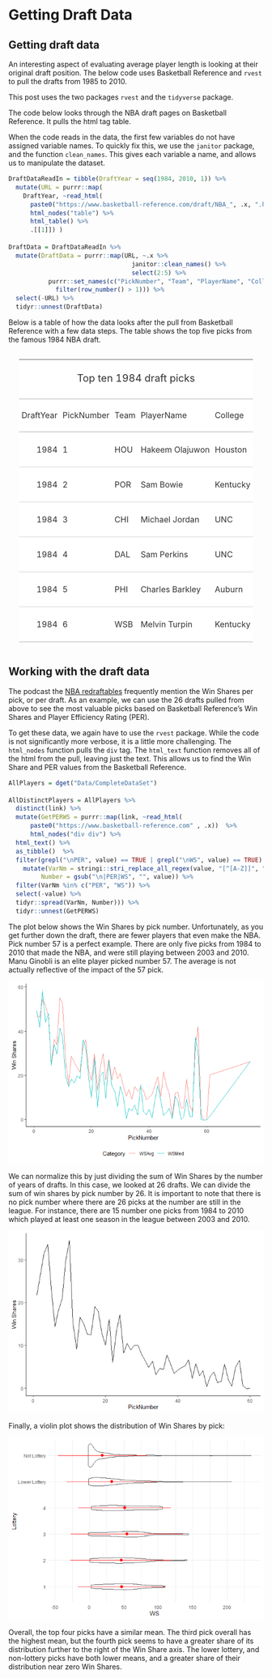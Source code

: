 Getting Draft Data
================

## Getting draft data

An interesting aspect of evaluating average player length is looking at
their original draft position. The below code uses Basketball Reference
and `rvest` to pull the drafts from 1985 to 2010.

This post uses the two packages `rvest` and the `tidyverse` package.

The code below looks through the NBA draft pages on Basketball
Reference. It pulls the html tag table.

When the code reads in the data, the first few variables do not have
assigned variable names. To quickly fix this, we use the `janitor`
package, and the function `clean_names`. This gives each variable a
name, and allows us to manipulate the dataset.

``` r
DraftDataReadIn = tibble(DraftYear = seq(1984, 2010, 1)) %>% 
  mutate(URL = purrr::map(
    DraftYear, ~read_html( 
      paste0("https://www.basketball-reference.com/draft/NBA_", .x, ".html")) %>% 
      html_nodes("table") %>% 
      html_table() %>% 
      .[[1]]) )

DraftData = DraftDataReadIn %>% 
  mutate(DraftData = purrr::map(URL, ~.x %>% 
                                  janitor::clean_names() %>% 
                                  select(2:5) %>% 
           purrr::set_names(c("PickNumber", "Team", "PlayerName", "College")) %>% 
             filter(row_number() > 1))) %>%
  select(-URL) %>% 
  tidyr::unnest(DraftData)
```

Below is a table of how the data looks after the pull from Basketball
Reference with a few data steps. The table shows the top five picks from
the famous 1984 NBA draft.

<!--html_preserve-->

<style>html {
  font-family: -apple-system, BlinkMacSystemFont, 'Segoe UI', Roboto, Oxygen, Ubuntu, Cantarell, 'Helvetica Neue', 'Fira Sans', 'Droid Sans', Arial, sans-serif;
}

#nqvufmriio .gt_table {
  display: table;
  border-collapse: collapse;
  margin-left: auto;
  margin-right: auto;
  color: #333333;
  font-size: 16px;
  background-color: #FFFFFF;
  width: auto;
  border-top-style: solid;
  border-top-width: 2px;
  border-top-color: #A8A8A8;
  border-right-style: none;
  border-right-width: 2px;
  border-right-color: #D3D3D3;
  border-bottom-style: solid;
  border-bottom-width: 2px;
  border-bottom-color: #A8A8A8;
  border-left-style: none;
  border-left-width: 2px;
  border-left-color: #D3D3D3;
}

#nqvufmriio .gt_heading {
  background-color: #FFFFFF;
  text-align: center;
  border-bottom-color: #FFFFFF;
  border-left-style: none;
  border-left-width: 1px;
  border-left-color: #D3D3D3;
  border-right-style: none;
  border-right-width: 1px;
  border-right-color: #D3D3D3;
}

#nqvufmriio .gt_title {
  color: #333333;
  font-size: 125%;
  font-weight: initial;
  padding-top: 4px;
  padding-bottom: 4px;
  border-bottom-color: #FFFFFF;
  border-bottom-width: 0;
}

#nqvufmriio .gt_subtitle {
  color: #333333;
  font-size: 85%;
  font-weight: initial;
  padding-top: 0;
  padding-bottom: 4px;
  border-top-color: #FFFFFF;
  border-top-width: 0;
}

#nqvufmriio .gt_bottom_border {
  border-bottom-style: solid;
  border-bottom-width: 2px;
  border-bottom-color: #D3D3D3;
}

#nqvufmriio .gt_col_headings {
  border-top-style: solid;
  border-top-width: 2px;
  border-top-color: #D3D3D3;
  border-bottom-style: solid;
  border-bottom-width: 2px;
  border-bottom-color: #D3D3D3;
  border-left-style: none;
  border-left-width: 1px;
  border-left-color: #D3D3D3;
  border-right-style: none;
  border-right-width: 1px;
  border-right-color: #D3D3D3;
}

#nqvufmriio .gt_col_heading {
  color: #333333;
  background-color: #FFFFFF;
  font-size: 100%;
  font-weight: normal;
  text-transform: inherit;
  border-left-style: none;
  border-left-width: 1px;
  border-left-color: #D3D3D3;
  border-right-style: none;
  border-right-width: 1px;
  border-right-color: #D3D3D3;
  vertical-align: bottom;
  padding-top: 5px;
  padding-bottom: 6px;
  padding-left: 5px;
  padding-right: 5px;
  overflow-x: hidden;
}

#nqvufmriio .gt_column_spanner_outer {
  color: #333333;
  background-color: #FFFFFF;
  font-size: 100%;
  font-weight: normal;
  text-transform: inherit;
  padding-top: 0;
  padding-bottom: 0;
  padding-left: 4px;
  padding-right: 4px;
}

#nqvufmriio .gt_column_spanner_outer:first-child {
  padding-left: 0;
}

#nqvufmriio .gt_column_spanner_outer:last-child {
  padding-right: 0;
}

#nqvufmriio .gt_column_spanner {
  border-bottom-style: solid;
  border-bottom-width: 2px;
  border-bottom-color: #D3D3D3;
  vertical-align: bottom;
  padding-top: 5px;
  padding-bottom: 6px;
  overflow-x: hidden;
  display: inline-block;
  width: 100%;
}

#nqvufmriio .gt_group_heading {
  padding: 8px;
  color: #333333;
  background-color: #FFFFFF;
  font-size: 100%;
  font-weight: initial;
  text-transform: inherit;
  border-top-style: solid;
  border-top-width: 2px;
  border-top-color: #D3D3D3;
  border-bottom-style: solid;
  border-bottom-width: 2px;
  border-bottom-color: #D3D3D3;
  border-left-style: none;
  border-left-width: 1px;
  border-left-color: #D3D3D3;
  border-right-style: none;
  border-right-width: 1px;
  border-right-color: #D3D3D3;
  vertical-align: middle;
}

#nqvufmriio .gt_empty_group_heading {
  padding: 0.5px;
  color: #333333;
  background-color: #FFFFFF;
  font-size: 100%;
  font-weight: initial;
  border-top-style: solid;
  border-top-width: 2px;
  border-top-color: #D3D3D3;
  border-bottom-style: solid;
  border-bottom-width: 2px;
  border-bottom-color: #D3D3D3;
  vertical-align: middle;
}

#nqvufmriio .gt_striped {
  background-color: rgba(128, 128, 128, 0.05);
}

#nqvufmriio .gt_from_md > :first-child {
  margin-top: 0;
}

#nqvufmriio .gt_from_md > :last-child {
  margin-bottom: 0;
}

#nqvufmriio .gt_row {
  padding-top: 8px;
  padding-bottom: 8px;
  padding-left: 5px;
  padding-right: 5px;
  margin: 10px;
  border-top-style: solid;
  border-top-width: 1px;
  border-top-color: #D3D3D3;
  border-left-style: none;
  border-left-width: 1px;
  border-left-color: #D3D3D3;
  border-right-style: none;
  border-right-width: 1px;
  border-right-color: #D3D3D3;
  vertical-align: middle;
  overflow-x: hidden;
}

#nqvufmriio .gt_stub {
  color: #333333;
  background-color: #FFFFFF;
  font-size: 100%;
  font-weight: initial;
  text-transform: inherit;
  border-right-style: solid;
  border-right-width: 2px;
  border-right-color: #D3D3D3;
  padding-left: 12px;
}

#nqvufmriio .gt_summary_row {
  color: #333333;
  background-color: #FFFFFF;
  text-transform: inherit;
  padding-top: 8px;
  padding-bottom: 8px;
  padding-left: 5px;
  padding-right: 5px;
}

#nqvufmriio .gt_first_summary_row {
  padding-top: 8px;
  padding-bottom: 8px;
  padding-left: 5px;
  padding-right: 5px;
  border-top-style: solid;
  border-top-width: 2px;
  border-top-color: #D3D3D3;
}

#nqvufmriio .gt_grand_summary_row {
  color: #333333;
  background-color: #FFFFFF;
  text-transform: inherit;
  padding-top: 8px;
  padding-bottom: 8px;
  padding-left: 5px;
  padding-right: 5px;
}

#nqvufmriio .gt_first_grand_summary_row {
  padding-top: 8px;
  padding-bottom: 8px;
  padding-left: 5px;
  padding-right: 5px;
  border-top-style: double;
  border-top-width: 6px;
  border-top-color: #D3D3D3;
}

#nqvufmriio .gt_table_body {
  border-top-style: solid;
  border-top-width: 2px;
  border-top-color: #D3D3D3;
  border-bottom-style: solid;
  border-bottom-width: 2px;
  border-bottom-color: #D3D3D3;
}

#nqvufmriio .gt_footnotes {
  color: #333333;
  background-color: #FFFFFF;
  border-bottom-style: none;
  border-bottom-width: 2px;
  border-bottom-color: #D3D3D3;
  border-left-style: none;
  border-left-width: 2px;
  border-left-color: #D3D3D3;
  border-right-style: none;
  border-right-width: 2px;
  border-right-color: #D3D3D3;
}

#nqvufmriio .gt_footnote {
  margin: 0px;
  font-size: 90%;
  padding: 4px;
}

#nqvufmriio .gt_sourcenotes {
  color: #333333;
  background-color: #FFFFFF;
  border-bottom-style: none;
  border-bottom-width: 2px;
  border-bottom-color: #D3D3D3;
  border-left-style: none;
  border-left-width: 2px;
  border-left-color: #D3D3D3;
  border-right-style: none;
  border-right-width: 2px;
  border-right-color: #D3D3D3;
}

#nqvufmriio .gt_sourcenote {
  font-size: 90%;
  padding: 4px;
}

#nqvufmriio .gt_left {
  text-align: left;
}

#nqvufmriio .gt_center {
  text-align: center;
}

#nqvufmriio .gt_right {
  text-align: right;
  font-variant-numeric: tabular-nums;
}

#nqvufmriio .gt_font_normal {
  font-weight: normal;
}

#nqvufmriio .gt_font_bold {
  font-weight: bold;
}

#nqvufmriio .gt_font_italic {
  font-style: italic;
}

#nqvufmriio .gt_super {
  font-size: 65%;
}

#nqvufmriio .gt_footnote_marks {
  font-style: italic;
  font-size: 65%;
}
</style>

<div id="nqvufmriio" style="overflow-x:auto;overflow-y:auto;width:auto;height:auto;">

<table class="gt_table">

<thead class="gt_header">

<tr>

<th colspan="5" class="gt_heading gt_title gt_font_normal" style>

Top ten 1984 draft picks

</th>

</tr>

<tr>

<th colspan="5" class="gt_heading gt_subtitle gt_font_normal gt_bottom_border" style>

</th>

</tr>

</thead>

<thead class="gt_col_headings">

<tr>

<th class="gt_col_heading gt_columns_bottom_border gt_right" rowspan="1" colspan="1">

DraftYear

</th>

<th class="gt_col_heading gt_columns_bottom_border gt_left" rowspan="1" colspan="1">

PickNumber

</th>

<th class="gt_col_heading gt_columns_bottom_border gt_left" rowspan="1" colspan="1">

Team

</th>

<th class="gt_col_heading gt_columns_bottom_border gt_left" rowspan="1" colspan="1">

PlayerName

</th>

<th class="gt_col_heading gt_columns_bottom_border gt_left" rowspan="1" colspan="1">

College

</th>

</tr>

</thead>

<tbody class="gt_table_body">

<tr>

<td class="gt_row gt_right">

1984

</td>

<td class="gt_row gt_left">

1

</td>

<td class="gt_row gt_left">

HOU

</td>

<td class="gt_row gt_left">

Hakeem Olajuwon

</td>

<td class="gt_row gt_left">

Houston

</td>

</tr>

<tr>

<td class="gt_row gt_right">

1984

</td>

<td class="gt_row gt_left">

2

</td>

<td class="gt_row gt_left">

POR

</td>

<td class="gt_row gt_left">

Sam Bowie

</td>

<td class="gt_row gt_left">

Kentucky

</td>

</tr>

<tr>

<td class="gt_row gt_right">

1984

</td>

<td class="gt_row gt_left">

3

</td>

<td class="gt_row gt_left">

CHI

</td>

<td class="gt_row gt_left">

Michael Jordan

</td>

<td class="gt_row gt_left">

UNC

</td>

</tr>

<tr>

<td class="gt_row gt_right">

1984

</td>

<td class="gt_row gt_left">

4

</td>

<td class="gt_row gt_left">

DAL

</td>

<td class="gt_row gt_left">

Sam Perkins

</td>

<td class="gt_row gt_left">

UNC

</td>

</tr>

<tr>

<td class="gt_row gt_right">

1984

</td>

<td class="gt_row gt_left">

5

</td>

<td class="gt_row gt_left">

PHI

</td>

<td class="gt_row gt_left">

Charles Barkley

</td>

<td class="gt_row gt_left">

Auburn

</td>

</tr>

<tr>

<td class="gt_row gt_right">

1984

</td>

<td class="gt_row gt_left">

6

</td>

<td class="gt_row gt_left">

WSB

</td>

<td class="gt_row gt_left">

Melvin Turpin

</td>

<td class="gt_row gt_left">

Kentucky

</td>

</tr>

</tbody>

</table>

</div>

<!--/html_preserve-->

## Working with the draft data

The podcast the [NBA
redraftables](https://www.theringer.com/book-of-basketball) frequently
mention the Win Shares per pick, or per draft. As an example, we can use
the 26 drafts pulled from above to see the most valuable picks based on
Basketball Reference’s Win Shares and Player Efficiency Rating (PER).

To get these data, we again have to use the `rvest` package. While the
code is not significantly more verbose, it is a little more challenging.
The `html_nodes` function pulls the `div` tag. The `html_text` function
removes all of the html from the pull, leaving just the text. This
allows us to find the Win Share and PER values from the Basketball
Reference.

``` r
AllPlayers = dget("Data/CompleteDataSet") 

AllDistinctPlayers = AllPlayers %>%
  distinct(link) %>% 
  mutate(GetPERWS = purrr::map(link, ~read_html( 
      paste0("https://www.basketball-reference.com" , .x))  %>% 
      html_nodes("div div") %>%
  html_text() %>% 
  as_tibble()  %>% 
  filter(grepl("\nPER", value) == TRUE | grepl("\nWS", value) == TRUE) %>%
    mutate(VarNm = stringi::stri_replace_all_regex(value, "[^[A-Z]]", ""),
         Number = gsub("\n|PER|WS", "", value)) %>% 
  filter(VarNm %in% c("PER", "WS")) %>% 
  select(-value) %>% 
  tidyr::spread(VarNm, Number))) %>% 
  tidyr::unnest(GetPERWS)
```

The plot below shows the Win Shares by pick number. Unfortunately, as
you get further down the draft, there are fewer players that even make
the NBA. Pick number 57 is a perfect example. There are only five picks
from 1984 to 2010 that made the NBA, and were still playing between 2003
and 2010. Manu Ginobli is an elite player picked number 57. The average
is not actually reflective of the impact of the 57 pick.

![](GetDraftData_files/figure-gfm/WSPlt1-1.png)<!-- -->

We can normalize this by just dividing the sum of Win Shares by the
number of years of drafts. In this case, we looked at 26 drafts. We can
divide the sum of win shares by pick number by 26. It is important to
note that there is no pick number where there are 26 picks at the number
are still in the league. For instance, there are 15 number one picks
from 1984 to 2010 which played at least one season in the league between
2003 and 2010.

![](GetDraftData_files/figure-gfm/AdjWSPlt-1.png)<!-- -->

Finally, a violin plot shows the distribution of Win Shares by pick:

![](GetDraftData_files/figure-gfm/BoxPlt-1.png)<!-- -->

Overall, the top four picks have a similar mean. The third pick overall
has the highest mean, but the fourth pick seems to have a greater share
of its distribution further to the right of the Win Share axis. The
lower lottery, and non-lottery picks have both lower means, and a
greater share of their distribution near zero Win Shares.
